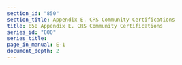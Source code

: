 ```yaml
---
section_id: "850"
section_title: Appendix E. CRS Community Certifications
title: 850 Appendix E. CRS Community Certifications
series_id: "800"
series_title: 
page_in_manual: E-1
document_depth: 2
---
```

